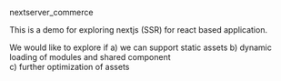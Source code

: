 nextserver_commerce

This is a demo for exploring nextjs (SSR) for react based application. 


We would like to explore if 
a) we can support static assets 
b) dynamic loading of modules and shared component  
c) further optimization of assets 













